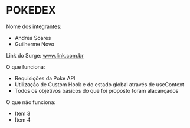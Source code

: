 # POKEDEX

Nome dos integrantes: 
- Andréa Soares
- Guilherme Novo


Link do Surge: www.link.com.br

O que funciona:
- Requisições da Poke API
- Utilização de Custom Hook e do estado global através de useContext
- Todos os objetivos básicos do que foi proposto foram alacançados

O que não funciona: 
- Item 3
- Item 4
